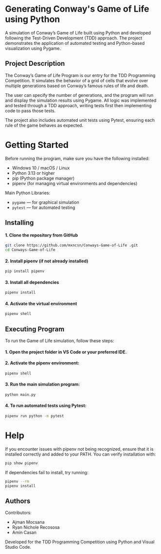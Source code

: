 # Generating Conway's Game of Life using Python
A simulation of Conway’s Game of Life built using Python and developed following the Test-Driven Development (TDD) approach. 
The project demonstrates the application of automated testing and Python-based visualization using Pygame.

## Project Description
The Conway’s Game of Life Program is our entry for the TDD Programming Competition.
It simulates the behavior of a grid of cells that evolve over multiple generations based on Conway’s famous rules of life and death.

The user can specify the number of generations, and the program will run and display the simulation results using Pygame.
All logic was implemented and tested through a TDD approach, writing tests first then implementing code to pass those tests.

The project also includes automated unit tests using Pytest, ensuring each rule of the game behaves as expected.

# Getting Started
Before running the program, make sure you have the following installed:

- Windows 10 / macOS / Linux
- Python 3.13 or higher
- pip (Python package manager)
- pipenv (for managing virtual environments and dependencies)

Main Python Libraries:
- `pygame` — for graphical simulation
- `pytest` — for automated testing


## Installing 
#### 1. Clone the repository from GitHub
```bash 
git clone https://github.com/mxncsn/Conways-Game-of-Life .git
cd Conways-Game-of-Life
```
#### 2. Install pipenv (if not already installed)
```bash 
pip install pipenv
```
#### 3. Install all dependencies
```bash 
pipenv install
```
#### 4. Activate the virtual environment
```bash 
pipenv shell
```



## Executing Program
To run the Game of Life simulation, follow these steps:

#### 1. Open the project folder in VS Code or your preferred IDE.

#### 2. Activate the pipenv environment:
```bash 
pipenv shell
```
#### 3. Run the main simulation program:
```bash 
python main.py
```
#### 4. To run automated tests using Pytest:
```bash 
pipenv run python -m pytest
```

# Help
If you encounter issues with pipenv not being recognized, ensure that it is installed correctly and added to your PATH.
You can verify installation with:

```bash 
pip show pipenv
```

If dependencies fail to install, try running:
```bash 
pipenv --rm
pipenv install
```


## Authors

Contributors:
- Ajman Mocsana       
- Ryan Nichole Recososa    
- Amin Casan               

Developed for the TDD Programming Competition using Python and Visual Studio Code.
